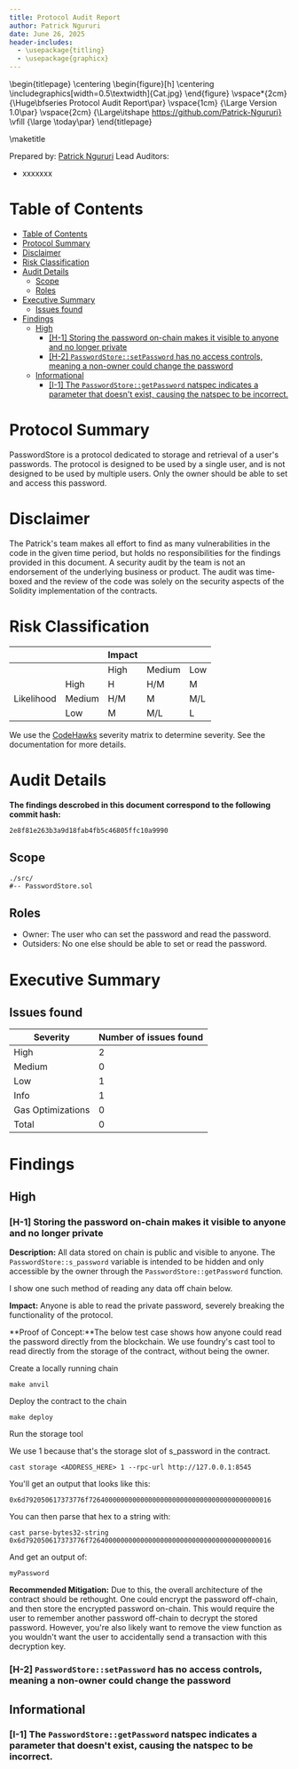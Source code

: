 ```yaml
---
title: Protocol Audit Report
author: Patrick Ngururi
date: June 26, 2025
header-includes:
  - \usepackage{titling}
  - \usepackage{graphicx}
---
```


\begin{titlepage}
    \centering
    \begin{figure}[h]
        \centering
        \includegraphics[width=0.5\textwidth]{Cat.jpg} 
    \end{figure}
    \vspace*{2cm}
    {\Huge\bfseries Protocol Audit Report\par}
    \vspace{1cm}
    {\Large Version 1.0\par}
    \vspace{2cm}
    {\Large\itshape https://github.com/Patrick-Ngururi}
    \vfill
    {\large \today\par}
\end{titlepage}

\maketitle

<!-- Your report starts here! -->

Prepared by: [Patrick Ngururi](https://github.com/Patrick-Ngururi)
Lead Auditors: 
- xxxxxxx

# Table of Contents
- [Table of Contents](#table-of-contents)
- [Protocol Summary](#protocol-summary)
- [Disclaimer](#disclaimer)
- [Risk Classification](#risk-classification)
- [Audit Details](#audit-details)
  - [Scope](#scope)
  - [Roles](#roles)
- [Executive Summary](#executive-summary)
  - [Issues found](#issues-found)
- [Findings](#findings)
  - [High](#high)
    - [\[H-1\] Storing the password on-chain makes it visible to anyone and no longer private](#h-1-storing-the-password-on-chain-makes-it-visible-to-anyone-and-no-longer-private)
    - [\[H-2\] `PasswordStore::setPassword` has no access controls, meaning a non-owner could change the password](#h-2-passwordstoresetpassword-has-no-access-controls-meaning-a-non-owner-could-change-the-password)
  - [Informational](#informational)
    - [\[I-1\] The `PasswordStore::getPassword` natspec indicates a parameter that doesn't exist, causing the natspec to be incorrect.](#i-1-the-passwordstoregetpassword-natspec-indicates-a-parameter-that-doesnt-exist-causing-the-natspec-to-be-incorrect)

# Protocol Summary

PasswordStore is a protocol dedicated to storage and retrieval of a user's passwords. The protocol is designed to be used by a single user, and is not designed to be used by multiple users. Only the owner should be able to set and access this password.

# Disclaimer

The Patrick's team makes all effort to find as many vulnerabilities in the code in the given time period, but holds no responsibilities for the findings provided in this document. A security audit by the team is not an endorsement of the underlying business or product. The audit was time-boxed and the review of the code was solely on the security aspects of the Solidity implementation of the contracts.

# Risk Classification

|            |        | Impact |        |     |
| ---------- | ------ | ------ | ------ | --- |
|            |        | High   | Medium | Low |
|            | High   | H      | H/M    | M   |
| Likelihood | Medium | H/M    | M      | M/L |
|            | Low    | M      | M/L    | L   |

We use the [CodeHawks](https://docs.codehawks.com/hawks-auditors/how-to-evaluate-a-finding-severity) severity matrix to determine severity. See the documentation for more details.

# Audit Details 

**The findings descrobed in this document correspond to the following commit hash:**
```
2e8f81e263b3a9d18fab4fb5c46805ffc10a9990
```

## Scope 

```
./src/
#-- PasswordStore.sol
```

## Roles

- Owner: The user who can set the password and read the password.
- Outsiders: No one else should be able to set or read the password.

# Executive Summary
## Issues found

| Severity          | Number of issues found |
| ----------------- | ---------------------- |
| High 	            | 2                      |
| Medium 	        | 0                      |
| Low 	            | 1                      |
| Info 	            | 1                      |
| Gas Optimizations | 0                      |
| Total 	        | 0                      |
# Findings

## High

### [H-1] Storing the password on-chain makes it visible to anyone and no longer private


**Description:** All data stored on chain is public and visible to anyone. The `PasswordStore::s_password` variable is intended to be hidden and only accessible by the owner through the `PasswordStore::getPassword` function.


I show one such method of reading any data off chain below.


**Impact:** Anyone is able to read the private password, severely breaking the functionality of the protocol.


**Proof of Concept:**The below test case shows how anyone could read the password directly from the blockchain. We use foundry's cast tool to read directly from the storage of the contract, without being the owner.

Create a locally running chain

```Solidity
make anvil
```

Deploy the contract to the chain

```Solidity
make deploy
```

Run the storage tool

We use 1 because that's the storage slot of s\_password in the contract.

```Solidity
cast storage <ADDRESS_HERE> 1 --rpc-url http://127.0.0.1:8545
```

You'll get an output that looks like this:

```Solidity
0x6d792050617373776f7264000000000000000000000000000000000000000016
```

You can then parse that hex to a string with:

```Solidity
cast parse-bytes32-string 0x6d792050617373776f7264000000000000000000000000000000000000000016
```

And get an output of:

```Solidity
myPassword
```

**Recommended Mitigation:**  Due to this, the overall architecture of the contract should be rethought. One could encrypt the password off-chain, and then store the encrypted password on-chain. This would require the user to remember another password off-chain to decrypt the stored password. However, you're also likely want to remove the view function as you wouldn't want the user to accidentally send a transaction with this decryption key.


### [H-2] `PasswordStore::setPassword` has no access controls, meaning a non-owner could change the password

## Informational

### [I-1] The `PasswordStore::getPassword` natspec indicates a parameter that doesn't exist, causing the natspec to be incorrect.

